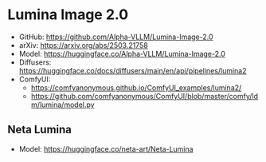 
# Lumina Image 2.0

- GitHub: https://github.com/Alpha-VLLM/Lumina-Image-2.0
- arXiv: https://arxiv.org/abs/2503.21758
- Model: https://huggingface.co/Alpha-VLLM/Lumina-Image-2.0
- Diffusers: https://huggingface.co/docs/diffusers/main/en/api/pipelines/lumina2
- ComfyUI: 
  - https://comfyanonymous.github.io/ComfyUI_examples/lumina2/
  - https://github.com/comfyanonymous/ComfyUI/blob/master/comfy/ldm/lumina/model.py


## Neta Lumina

- Model: https://huggingface.co/neta-art/Neta-Lumina

